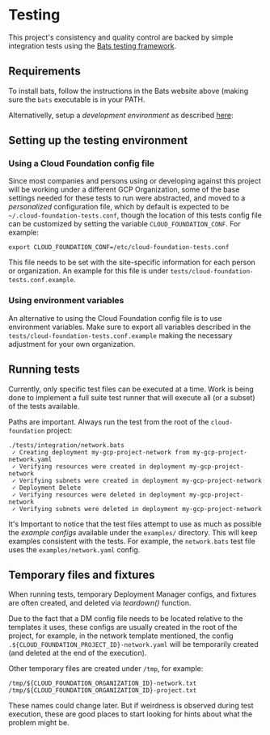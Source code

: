 # Testing

This project's consistency and quality control are backed by simple integration
tests using the [Bats testing framework](https://github.com/sstephenson/bats).


## Requirements

To install bats, follow the instructions in the Bats website above (making sure
the `bats` executable is in your PATH.

Alternativelly, setup a *development environment* as described
[here](development.md):


## Setting up the testing environment

### Using a Cloud Foundation config file
Since most companies and persons using or developing against this project will
be working under a different GCP Organization, some of the base settings needed
for these tests to run were abstracted, and moved to a *personalized*
configuration file, which by default is expected to be `~/.cloud-foundation-tests.conf`,
though the location of this tests config file can be customized by setting the
variable `CLOUD_FOUNDATION_CONF`. For example:

```
export CLOUD_FOUNDATION_CONF=/etc/cloud-foundation-tests.conf
```

This file needs to be set with the site-specific information for each person or
organization. An example for this file is under
`tests/cloud-foundation-tests.conf.example`.


### Using environment variables

An alternative to using the Cloud Foundation config file is to use environment variables.
Make sure to export all variables described in the
`tests/cloud-foundation-tests.conf.example` making the necessary adjustment for your own
organization.


## Running tests

Currently, only specific test files can be executed at a time. Work is being
done to implement a full suite test runner that will execute all (or a subset)
of the tests available.

Paths are important. Always run the test from the root of the `cloud-foundation` project:

```
./tests/integration/network.bats
 ✓ Creating deployment my-gcp-project-network from my-gcp-project-network.yaml
 ✓ Verifying resources were created in deployment my-gcp-project-network
 ✓ Verifying subnets were created in deployment my-gcp-project-network
 ✓ Deployment Delete
 ✓ Verifying resources were deleted in deployment my-gcp-project-network
 ✓ Verifying subnets were deleted in deployment my-gcp-project-network
```

It's Important to notice that the test files attempt to use as much as possible the
*example configs* available under the `examples/` directory. This will keep
examples consistent with the tests. For example, the `network.bats`
test file uses the `examples/network.yaml` config.


## Temporary files and fixtures

When running tests, temporary Deployment Manager configs, and fixtures
are often created, and deleted via *teardown()* function.

Due to the fact that a DM config file needs to be located relative to the
templates it uses, these configs are usually created in the root of the
project, for example, in the network template mentioned, the config
`.${CLOUD_FOUNDATION_PROJECT_ID}-network.yaml` will be temporarily created (and deleted
at the end of the execution).

Other temporary files are created under `/tmp`, for example:
```
/tmp/${CLOUD_FOUNDATION_ORGANIZATION_ID}-network.txt
/tmp/${CLOUD_FOUNDATION_ORGANIZATION_ID}-project.txt
```

These names could change later. But if weirdness is observed during test
execution, these are good places to start looking for hints about what the
problem might be.
